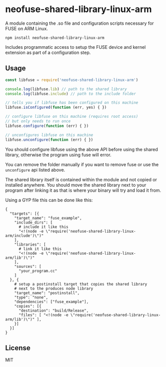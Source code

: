 # neofuse-shared-library-linux-arm
A module containing the .so file and configuration scripts necessary for FUSE on ARM Linux.

```
npm install neofuse-shared-library-linux-arm
```

Includes programmatic access to setup the FUSE device and kernel extension as part of a configuration step.

## Usage

``` js
const libfuse = require('neofuse-shared-library-linux-arm')

console.log(libfuse.lib) // path to the shared library
console.log(libfuse.include) // path to the include folder

// tells you if libfuse has been configured on this machine
libfuse.isConfigured(function (err, yes) { })

// configure libfuse on this machine (requires root access)
// but only needs to run once
libfuse.configure(function (err) { })

// unconfigures libfuse on this machine
libfuse.unconfigure(function (err) { })
```

You should configure libfuse using the above API before using the
shared library, otherwise the program using fuse will error.

You can remove the folder manually if you want to remove fuse or use the
`unconfigure` api listed above.

The shared library itself is contained within the module and not copied
or installed anywhere. You should move the shared library next to your
program after linking it as that is where your binary will try and load it from.

Using a GYP file this can be done like this:

```
{
  "targets": [{
    "target_name": "fuse_example",
    "include_dirs": [
      # include it like this
      "<!(node -e \"require('neofuse-shared-library-linux-arm/include')\")"
    ],
    "libraries": [
      # link it like this
      "<!(node -e \"require('neofuse-shared-library-linux-arm/lib')\")"
    ],
    "sources": [
      "your_program.cc"
    ]
  }, {
    # setup a postinstall target that copies the shared library
    # next to the produces node library
    "target_name": "postinstall",
    "type": "none",
    "dependencies": ["fuse_example"],
    "copies": [{
      "destination": "build/Release",
      "files": [ "<!(node -e \"require('neofuse-shared-library-linux-arm/lib')\")" ],
    }]
  }]
}
```

## License

MIT
